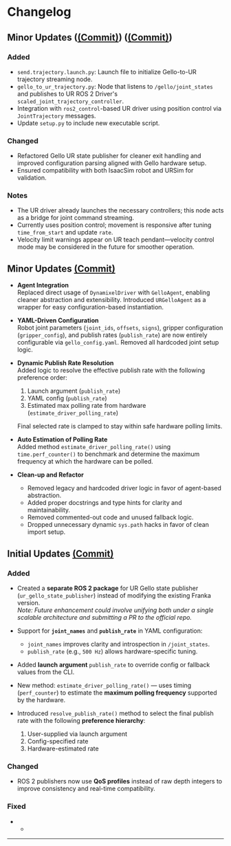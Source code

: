 # Changelog

## Minor Updates ([(Commit)](https://github.com/JemuelStanley47/gello_software_UR/commit/3f776ea622de3f170874c29c7767a562afa87e13)) ([(Commit)](https://github.com/JemuelStanley47/gello_software_UR/commit/b21e320b10a76207353109f495ac01e622aa959a)) 
### Added 
- `send.trajectory.launch.py`: Launch file to initialize Gello-to-UR trajectory streaming node.
- `gello_to_ur_trajectory.py`: Node that listens to `/gello/joint_states` and publishes to UR ROS 2 Driver's `scaled_joint_trajectory_controller`.
- Integration with `ros2_control`-based UR driver using position control via `JointTrajectory` messages.
- Update `setup.py` to include new executable script.

### Changed
- Refactored Gello UR state publisher for cleaner exit handling and improved configuration parsing aligned with Gello hardware setup.
- Ensured compatibility with both IsaacSim robot and URSim for validation.

### Notes
- The UR driver already launches the necessary controllers; this node acts as a bridge for joint command streaming.
- Currently uses position control; movement is responsive after tuning `time_from_start` and update `rate`.
- Velocity limit warnings appear on UR teach pendant—velocity control mode may be considered in the future for smoother operation.


## Minor Updates [(Commit)](https://github.com/JemuelStanley47/gello_software_UR/commit/a2729f5d09c446b3a27c6b04b1b8424ba9cd149f)

- **Agent Integration**  
  Replaced direct usage of `DynamixelDriver` with `GelloAgent`, enabling cleaner abstraction and extensibility. Introduced `URGelloAgent` as a wrapper for easy configuration-based instantiation.

- **YAML-Driven Configuration**  
  Robot joint parameters (`joint_ids`, `offsets`, `signs`), gripper configuration (`gripper_config`), and publish rates (`publish_rate`) are now entirely configurable via `gello_config.yaml`. Removed all hardcoded joint setup logic.

- **Dynamic Publish Rate Resolution**  
  Added logic to resolve the effective publish rate with the following preference order:
  1. Launch argument (`publish_rate`)
  2. YAML config (`publish_rate`)
  3. Estimated max polling rate from hardware (`estimate_driver_polling_rate`)

  Final selected rate is clamped to stay within safe hardware polling limits.

- **Auto Estimation of Polling Rate**  
  Added method `estimate_driver_polling_rate()` using `time.perf_counter()` to benchmark and determine the maximum frequency at which the hardware can be polled.

- **Clean-up and Refactor**  
  - Removed legacy and hardcoded driver logic in favor of agent-based abstraction.
  - Added proper docstrings and type hints for clarity and maintainability.
  - Removed commented-out code and unused fallback logic.
  - Dropped unnecessary dynamic `sys.path` hacks in favor of clean import setup.

## Initial Updates [(Commit)](https://github.com/JemuelStanley47/gello_software_UR/commit/5dd76baafc02feba5e73e1572cea4e260bc5acde)

### Added
- Created a **separate ROS 2 package** for UR Gello state publisher (`ur_gello_state_publisher`) instead of modifying the existing Franka version.  
  _Note: Future enhancement could involve unifying both under a single scalable architecture and submitting a PR to the official repo._

- Support for **`joint_names`** and **`publish_rate`** in YAML configuration:
  - `joint_names` improves clarity and introspection in `/joint_states`.
  - `publish_rate` (e.g., `500 Hz`) allows hardware-specific tuning.

- Added **launch argument** `publish_rate` to override config or fallback values from the CLI.

- New method: `estimate_driver_polling_rate()` — uses timing (`perf_counter`) to estimate the **maximum polling frequency** supported by the hardware.

- Introduced `resolve_publish_rate()` method to select the final publish rate with the following **preference hierarchy**:
  1. User-supplied via launch argument
  2. Config-specified rate
  3. Hardware-estimated rate

### Changed
- ROS 2 publishers now use **QoS profiles** instead of raw depth integers to improve consistency and real-time compatibility.

### Fixed
- -

---

